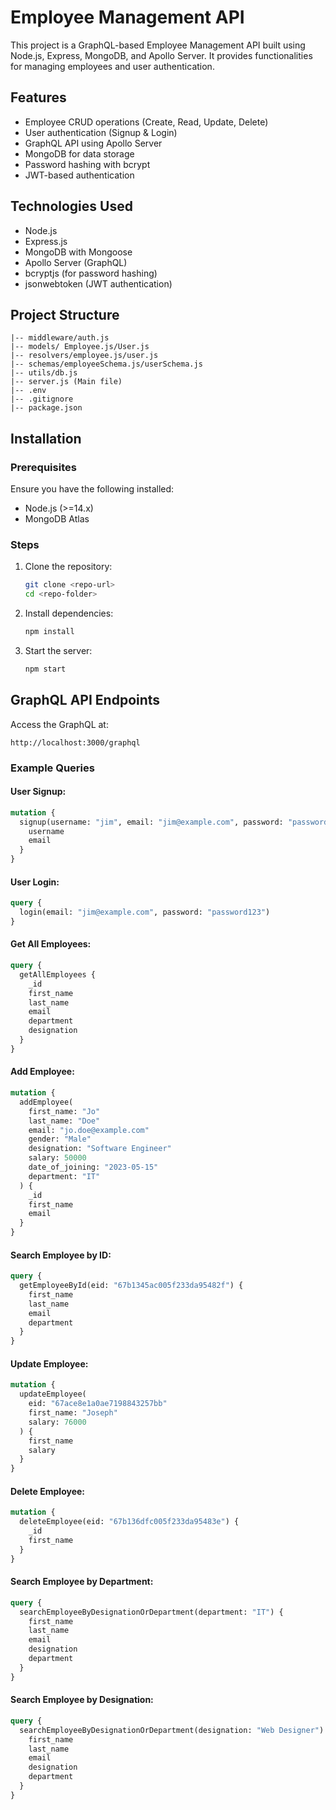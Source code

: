 # Employee Management API

This project is a GraphQL-based Employee Management API built using Node.js, Express, MongoDB, and Apollo Server. It provides functionalities for managing employees and user authentication.

## Features

- Employee CRUD operations (Create, Read, Update, Delete)
- User authentication (Signup & Login)
- GraphQL API using Apollo Server
- MongoDB for data storage
- Password hashing with bcrypt
- JWT-based authentication

## Technologies Used

- Node.js
- Express.js
- MongoDB with Mongoose
- Apollo Server (GraphQL)
- bcryptjs (for password hashing)
- jsonwebtoken (JWT authentication)

## Project Structure

```
|-- middleware/auth.js
|-- models/ Employee.js/User.js
|-- resolvers/employee.js/user.js
|-- schemas/employeeSchema.js/userSchema.js
|-- utils/db.js
|-- server.js (Main file)
|-- .env
|-- .gitignore
|-- package.json
```

## Installation

### Prerequisites

Ensure you have the following installed:

- Node.js (>=14.x)
- MongoDB Atlas

### Steps

1. Clone the repository:
   ```sh
   git clone <repo-url>
   cd <repo-folder>
   ```
2. Install dependencies:
   ```sh
   npm install
   ```
3. Start the server:
   ```sh
   npm start
   ```

## GraphQL API Endpoints

Access the GraphQL at:

```
http://localhost:3000/graphql
```

### Example Queries

#### User Signup:

```graphql
mutation {
  signup(username: "jim", email: "jim@example.com", password: "password123") {
    username
    email
  }
}
```

#### User Login:

```graphql
query {
  login(email: "jim@example.com", password: "password123")
}
```

#### Get All Employees:

```graphql
query {
  getAllEmployees {
    _id
    first_name
    last_name
    email
    department
    designation
  }
}
```

#### Add Employee:

```graphql
mutation {
  addEmployee(
    first_name: "Jo"
    last_name: "Doe"
    email: "jo.doe@example.com"
    gender: "Male"
    designation: "Software Engineer"
    salary: 50000
    date_of_joining: "2023-05-15"
    department: "IT"
  ) {
    _id
    first_name
    email
  }
}
```

#### Search Employee by ID:

```graphql
query {
  getEmployeeById(eid: "67b1345ac005f233da95482f") {
    first_name
    last_name
    email
    department
  }
}
```

#### Update Employee:

```graphql
mutation {
  updateEmployee(
    eid: "67ace8e1a0ae7198843257bb"
    first_name: "Joseph"
    salary: 76000
  ) {
    first_name
    salary
  }
}
```

#### Delete Employee:

```graphql
mutation {
  deleteEmployee(eid: "67b136dfc005f233da95483e") {
    _id
    first_name
  }
}
```

#### Search Employee by Department:

```graphql
query {
  searchEmployeeByDesignationOrDepartment(department: "IT") {
    first_name
    last_name
    email
    designation
    department
  }
}
```

#### Search Employee by Designation:

```graphql
query {
  searchEmployeeByDesignationOrDepartment(designation: "Web Designer") {
    first_name
    last_name
    email
    designation
    department
  }
}
```
